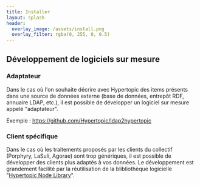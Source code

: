 ```yaml
---
title: Installer
layout: splash
header:
  overlay_image: /assets/install.png
  overlay_filter: rgba(0, 255, 0, 0.5)
---
```


## Développement de logiciels sur mesure

### Adaptateur

Dans le cas où l'on souhaite décrire avec Hypertopic des items présents dans une source de données externe (base de données, entrepôt RDF, annuaire LDAP, etc.), il est possible de développer un logiciel sur mesure appelé "adaptateur".

Exemple : https://github.com/Hypertopic/ldap2hypertopic

### Client spécifique

Dans le cas où les traitements proposés par les clients du collectif (Porphyry, LaSuli, Agorae) sont trop génériques, il est possible de développer des clients plus adaptés à vos données. Le développement est grandement facilité par la réutilisation de la blibliothèque logicielle "[Hypertopic Node Library](https://www.npmjs.com/package/hypertopic)".
